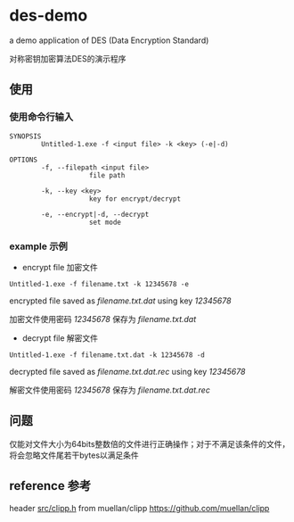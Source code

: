 # des-demo

a demo application of DES (Data Encryption Standard)

对称密钥加密算法DES的演示程序

## 使用

### 使用命令行输入

```
SYNOPSIS
        Untitled-1.exe -f <input file> -k <key> (-e|-d)

OPTIONS
        -f, --filepath <input file>
                    file path

        -k, --key <key>
                    key for encrypt/decrypt

        -e, --encrypt|-d, --decrypt
                    set mode
```

### example 示例

- encrypt file 加密文件

```
Untitled-1.exe -f filename.txt -k 12345678 -e
```

encrypted file saved as *filename.txt.dat* using key *12345678*

加密文件使用密码 *12345678* 保存为 *filename.txt.dat*

- decrypt file 解密文件

```
Untitled-1.exe -f filename.txt.dat -k 12345678 -d
```

decrypted file saved as *filename.txt.dat.rec* using key *12345678*

解密文件使用密码 *12345678* 保存为 *filename.txt.dat.rec*


## 问题

仅能对文件大小为64bits整数倍的文件进行正确操作；对于不满足该条件的文件，将会忽略文件尾若干bytes以满足条件

## reference 参考

header [src/clipp.h](src/clipp.h) from muellan/clipp <https://github.com/muellan/clipp>